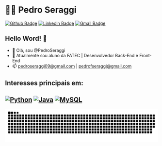 


<!---
PedroSeraggi/PedroSeraggi is a ✨ special ✨ repository because its `README.md` (this file) appears on your GitHub profile.
You can click the Preview link to take a look at your changes.
--->
# :man_technologist: Pedro Seraggi

[![Github Badge](https://img.shields.io/badge/-Github-000?style=flat-square&logo=Github&logoColor=white&link=https://github.com/MarinaAraujoMaciel)](https://github.com/PedroSeraggi)
[![Linkedin Badge](https://img.shields.io/badge/-LinkedIn-blue?style=flat-square&logo=Linkedin&logoColor=white&link=)](https://www.linkedin.com/in/pedro-seraggi-5b7491163/)
[![Gmail Badge](https://img.shields.io/badge/-Gmail-c14438?style=flat-square&logo=Gmail&logoColor=white&link=mailto:pedroseraggi09@gmail.com)](mailto:pedroseraggi09@gmail.com)


## Hello Word! 👋

- 👋 Olá, sou @PedroSeraggi
- 🌱 Atualmente sou aluno da FATEC | Desenvolvedor Back-End e Front-End
- 📫 pedroseraggi09@gmail.com | pedrofseraggi@gmail.com


## Interesses principais em:

[![Python](https://img.shields.io/badge/-Python-Yellow?style=flat-square&logo=Python&logoColor=White&link=https://github.com/MarinaAraujoMaciel/)](https://github.com/Pedroseraggi/)
[![Java](https://img.shields.io/badge/-Java-Red?style=flat-square&logo=Java&logoColor=White&link=https://github.com/MarinaAraujoMaciel/)](https://github.com/PedroSeraggi/)
[![MySQL](https://img.shields.io/badge/-MySQL-4479A1?style=flat-square&logo=MySQL&logoColor=White&link=https://github.com/MarinaAraujoMaciel/)](https://github.com/PedroSeraggi/)
---




 ![Snake animation](https://github.com/PedroSeraggi/PedroSeraggi/blob/main/imagem/snake.svg)

